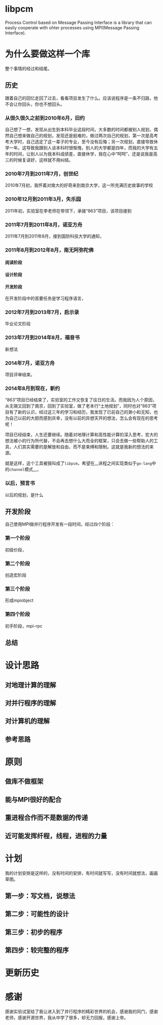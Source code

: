 libpcm
======

Process Control based on Message Passing Interface is a library that can easily cooperate with ohter processes using MPI(Message Passing Interface).

为什么要做这样一个库
====================
整个事情的经过和结尾。
## 历史
跟着自己的回忆走回了过去，看看项目发生了什么。应该说程序是一条不归路，他不会让你回头，你也不想回头。

### 从很久很久之前到2010年6月，旧约
自己想了一想，发现从出生到本科毕业这段时间，大多数的时间都被别人规划，偶然自己想来做自己的规划，发现还是挺难的，做过两次自己的规划，第一次是高考考大学时，自己选定了这一辈子的专业，至今没有后悔；另一次规划，直接导致休学一年。这导致我跟别人谈本科时很惭愧，别人的大学都是四年，而我的大学有五年的时间，让别人以为我本科成绩差，直接休学，我在心中“呵呵”，还是说我是高三的时候复读好，这样就不用纠结。

### 2010年7月到2011年7月，创世纪
2010年7月初，我怀着对南大的好奇来到南京大学，这一所充满历史故事的学校

### 2010年12月到2011年3月，失乐园
2011年初，实验室在李老师在带领下，承接“863”项目，该项目接到

### 2011年7月到2011年8月，诺亚方舟
2011年7月到2011年8月，接到国防科技大学的通知，

### 2011年8月到2012年8月，南无阿弥陀佛
#### 阅读阶段
#### 设计阶段
#### 开发阶段
在开发阶段中的首要任务是学习程序语言，

### 2012年7月到2013年7月，启示录
毕业论文阶段

### 2013年7月到2014年8月，福音书
新想法

### 2014年7月，诺亚方舟
项目评审结束。

### 2014年8月到现在，新约
“863”项目已经结束了，实验室的工作又恢复了往日的生活。而我因为人个原因，从无锡又回到了南京，回到了实验室，做了老本行“土地规划”，同时也对“863”项目有了新的认识，经过这三年的学习和经历，我发现了已前自己的渺小和无知，也为自己以前的大胆而感到庆幸，没有以前的异想天开的想法，怎么会有现在的思考呢！

项目已经结束，人生还要继续。随着对地理计算和高性能计算的深入思考，宏大的想法被小的行为所代替，不会再去想什么大而全的框架，只会去做一些帮助人的工具，人们其实需要的是解放和自由，而不是束缚和限制。这就是我新的想法的来源。

就是这样，这个工具被我叫成了`libpcm`，希望在__进程之间实现类似于`go-lang`中的`channel`模式__，

### 以后，预言书
以后的规划，是什么

## 开发阶段
自己使用MPI做并行程序开发有一段时间，经过四个阶段：

### 第一个阶段
初级价段，

### 第二个阶段
创造宏阶段

### 第三个阶段
形成mpiobject

### 第四个阶段
初手阶段，mpi-rpc

## 总结

设计思路
========

## 对地理计算的理解

## 对并行程序的理解

## 对计算机的理解

## 参考思路

原则
====

## 做库不做框架
## 能与MPI很好的配合
## 重进程合作而不是数据的传递
## 近可能发挥纤程，线程，进程的力量

计划
====
我的计划安排是这样的，没有时间的安排，有时间就写写，没有时间就想法，画画草图。
## 第一步：写文档，说想法

## 第二步：可能性的设计
## 第三步：初步的程序
## 第四步：较完整的程序

更新历史
========

感谢
====

感谢实验试室给了我让进入到了并行程序的精彩世界的机会，感谢我的同门，感谢老师，感谢开源世界，我从中学了很多，却无力回报，感谢上帝。
